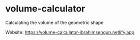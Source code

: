 # volume-calculator
 Calculating the volume of the geometric shape

Website: https://volume-calculator-ibrahimsengun.netlify.app
